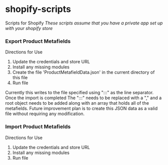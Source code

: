 # shopify-scripts
Scripts for Shopify
<em>These scripts assume that you have a private app set up with your shopify store</em>

<section>
  <h3>Export Product Metafields</h3>
  <p>Directions for Use</p>
  <ol>
    <li>Update the credentials and store URL</li>
    <li>Install any missing modules</li>
    <li>Create the file 'ProductMetafieldData.json' in the current directory of this file</li>
    <li>Run file</li>
  </ol>
  <p>
    Currently this writes to the file specified using ":::" as the line separator. Once the import is completed
    The ":::" needs to be replaced with a "," and a root object needs to be added along with an array that holds all of the       metafields. Future improvement plan is to create this JSON data as a valid file without requiring any modification.
  </p>
</section>

<section>
  <h3>Import Product Metafields</h3>
  <p>Directions for Use</p>
  <ol>
    <li>Update the credentials and store URL</li>
    <li>Install any missing modules</li>
    <li>Run file</li>
  </ol>
</section>
